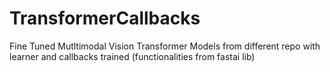 # TransformerCallbacks
Fine Tuned Mutltimodal Vision Transformer 
Models from different repo with learner and callbacks trained (functionalities from fastai lib)
